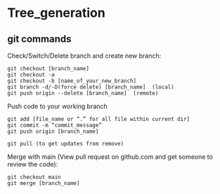 # Tree_generation

## git commands

Check/Switch/Delete branch and create new branch:
```
git checkout [branch_name]
git checkout -a
git checkout -b [name_of_your_new_branch]
git branch -d/-D(force delete) [branch_name]  (local)
git push origin --delete [branch_name]  (remote)
```
Push code to your working branch
```
git add [file_name or “.” for all file within current dir]
git commit -m “commit_message”
git push origin [branch_name]

git pull (to get updates from remove)

```

Merge with main (View pull request on github.com and get someone to review the code):
```
git checkout main
git merge [branch_name]
```




